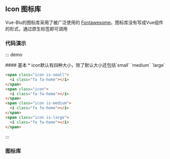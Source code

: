 ## Icon 图标库

Vue-Blu的图标库采用了被广泛使用的 [Fontawesome](http://fontawesome.io/)。图标库没有写成Vue组件的形式，通过原生标签即可调用

### 代码演示

::: demo
<summary>
  #### 基本
  * icon默认有四种大小，除了默认大小还包括`small` `medium` `large`
</summary>

```html
<span class="icon is-small">
  <i class="fa fa-home"></i>
</span>
<span class="icon">
  <i class="fa fa-home"></i>
</span>
<span class="icon is-medium">
  <i class="fa fa-home"></i>
</span>
<span class="icon is-large">
  <i class="fa fa-home"></i>
</span>
```
:::

### 图标库

<!-- <icons></icons> -->

<script>
export default{

}
</script>
